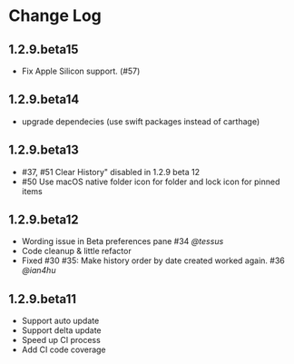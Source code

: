# Change Log

## 1.2.9.beta15
- Fix Apple Silicon support. (#57)

## 1.2.9.beta14
- upgrade dependecies (use swift packages instead of carthage)

## 1.2.9.beta13
- #37, #51 Clear History" disabled in 1.2.9 beta 12
- #50 Use macOS native folder icon for folder and lock icon for pinned items

## 1.2.9.beta12
- Wording issue in Beta preferences pane #34 *@tessus*
- Code cleanup & little refactor
- Fixed #30 #35: Make history order by date created worked again. #36 *@ian4hu*

## 1.2.9.beta11
- Support auto update
- Support delta update
- Speed up CI process
- Add CI code coverage
